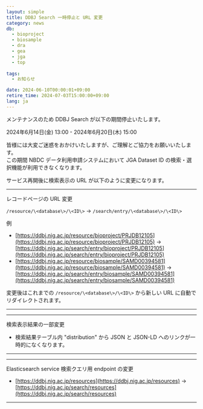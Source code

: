 ```yaml
---
layout: simple
title: DDBJ Search 一時停止と URL 変更
category: news
db:
  - bioproject
  - biosample
  - dra
  - gea
  - jga
  - top
  
tags:
  - お知らせ

date: 2024-06-10T00:00:01+09:00
retire_time: 2024-07-03T15:00:00+09:00
lang: ja
---
```


メンテナンスのため DDBJ Search が以下の期間停止いたします。    

2024年6月14日(金) 13:00 - 2024年6月20日(木) 15:00

皆様には大変ご迷惑をおかけいたしますが、ご理解とご協力をお願いいたします。    
この期間 NBDC データ利用申請システムにおいて JGA Dataset ID の検索・選択機能が利用できなくなります。

サービス再開後に検索表示の URL が以下のように変更になります。  

--- 
レコードページの URL 変更  

`/resource/\<database\>/\<ID\>` → `/search/entry/\<database\>/\<ID\>`

例  
- [https://ddbj.nig.ac.jp/resource/bioproject/PRJDB12105](https://ddbj.nig.ac.jp/resource/bioproject/PRJDB12105) → [https://ddbj.nig.ac.jp/search/entry/bioproject/PRJDB12105](https://ddbj.nig.ac.jp/search/entry/bioproject/PRJDB12105)  
- [https://ddbj.nig.ac.jp/resource/biosample/SAMD00394581](https://ddbj.nig.ac.jp/resource/biosample/SAMD00394581) → [https://ddbj.nig.ac.jp/search/entry/biosample/SAMD00394581](https://ddbj.nig.ac.jp/search/entry/biosample/SAMD00394581)

変更後はこれまでの `/resource/\<database\>/\<ID\>` から新しい URL に自動でリダイレクトされます。

--- 

---
検索表示結果の一部変更

- 検索結果テーブル内 "distribution" から JSON と JSON-LD へのリンクが一時的になくなります。

---

---
Elasticsearch service 検索クエリ用 endpoint の変更  

- [https://ddbj.nig.ac.jp/resources](https://ddbj.nig.ac.jp/resources) → [https://ddbj.nig.ac.jp/search/resources](https://ddbj.nig.ac.jp/search/resources)

---